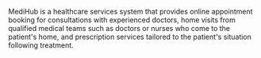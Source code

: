 MediHub is a healthcare services system that provides online appointment booking for consultations with experienced doctors, home visits from qualified medical teams such as doctors or nurses who come to the patient's home, and prescription services tailored to the patient's situation following treatment.
